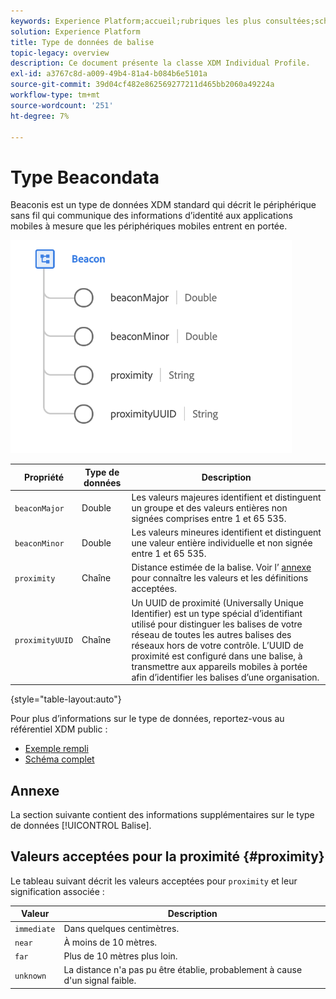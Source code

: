 ```yaml
---
keywords: Experience Platform;accueil;rubriques les plus consultées;schéma;schéma;XDM;champs;schémas;schémas;balise;détails d’interaction;type de données;type de données;type de données
solution: Experience Platform
title: Type de données de balise
topic-legacy: overview
description: Ce document présente la classe XDM Individual Profile.
exl-id: a3767c8d-a009-49b4-81a4-b084b6e5101a
source-git-commit: 39d04cf482e862569277211d465bb2060a49224a
workflow-type: tm+mt
source-wordcount: '251'
ht-degree: 7%

---
```


#  Type Beacondata

 Beaconis est un type de données XDM standard qui décrit le périphérique sans fil qui communique des informations d’identité aux applications mobiles à mesure que les périphériques mobiles entrent en portée.

<img src="../images/data-types/beacon.png" width="450" /><br />

| Propriété | Type de données | Description |
| --- | --- | --- |
| `beaconMajor` | Double | Les valeurs majeures identifient et distinguent un groupe et des valeurs entières non signées comprises entre 1 et 65 535. |
| `beaconMinor` | Double | Les valeurs mineures identifient et distinguent une valeur entière individuelle et non signée entre 1 et 65 535. |
| `proximity` | Chaîne | Distance estimée de la balise. Voir l’ [annexe](#proximity) pour connaître les valeurs et les définitions acceptées. |
| `proximityUUID` | Chaîne | Un UUID de proximité (Universally Unique Identifier) est un type spécial d’identifiant utilisé pour distinguer les balises de votre réseau de toutes les autres balises des réseaux hors de votre contrôle. L’UUID de proximité est configuré dans une balise, à transmettre aux appareils mobiles à portée afin d’identifier les balises d’une organisation. |

{style=&quot;table-layout:auto&quot;}

Pour plus d’informations sur le type de données, reportez-vous au référentiel XDM public :

* [Exemple rempli](https://github.com/adobe/xdm/blob/master/components/datatypes/beacon-interaction-details.example.1.json)
* [Schéma complet](https://github.com/adobe/xdm/blob/master/components/datatypes/beacon-interaction-details.schema.json)

## Annexe

La section suivante contient des informations supplémentaires sur le type de données [!UICONTROL Balise].

## Valeurs acceptées pour la proximité {#proximity}

Le tableau suivant décrit les valeurs acceptées pour `proximity` et leur signification associée :

| Valeur | Description |
| --- | --- |
| `immediate` | Dans quelques centimètres. |
| `near` | À moins de 10 mètres. |
| `far` | Plus de 10 mètres plus loin. |
| `unknown` | La distance n&#39;a pas pu être établie, probablement à cause d&#39;un signal faible. |
